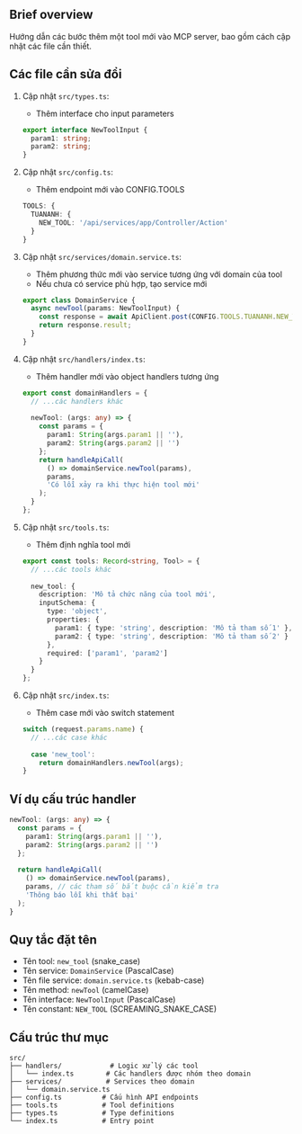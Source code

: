 ## Brief overview
Hướng dẫn các bước thêm một tool mới vào MCP server, bao gồm cách cập nhật các file cần thiết.

## Các file cần sửa đổi

1. Cập nhật `src/types.ts`:
   - Thêm interface cho input parameters
   ```typescript
   export interface NewToolInput {
     param1: string;
     param2: string;
   }
   ```

2. Cập nhật `src/config.ts`:
   - Thêm endpoint mới vào CONFIG.TOOLS
   ```typescript
   TOOLS: {
     TUANANH: {
       NEW_TOOL: '/api/services/app/Controller/Action'
     }
   }
   ```

3. Cập nhật `src/services/domain.service.ts`:
   - Thêm phương thức mới vào service tương ứng với domain của tool
   - Nếu chưa có service phù hợp, tạo service mới
   ```typescript
   export class DomainService {
     async newTool(params: NewToolInput) {
       const response = await ApiClient.post(CONFIG.TOOLS.TUANANH.NEW_TOOL, params);
       return response.result;
     }
   }
   ```

4. Cập nhật `src/handlers/index.ts`:
   - Thêm handler mới vào object handlers tương ứng
   ```typescript
   export const domainHandlers = {
     // ...các handlers khác
     
     newTool: (args: any) => {
       const params = {
         param1: String(args.param1 || ''),
         param2: String(args.param2 || '')
       };
       return handleApiCall(
         () => domainService.newTool(params),
         params,
         'Có lỗi xảy ra khi thực hiện tool mới'
       );
     }
   };
   ```

5. Cập nhật `src/tools.ts`:
   - Thêm định nghĩa tool mới
   ```typescript
   export const tools: Record<string, Tool> = {
     // ...các tools khác
     
     new_tool: {
       description: 'Mô tả chức năng của tool mới',
       inputSchema: {
         type: 'object',
         properties: {
           param1: { type: 'string', description: 'Mô tả tham số 1' },
           param2: { type: 'string', description: 'Mô tả tham số 2' }
         },
         required: ['param1', 'param2']
       }
     }
   };
   ```

6. Cập nhật `src/index.ts`:
   - Thêm case mới vào switch statement
   ```typescript
   switch (request.params.name) {
     // ...các case khác
     
     case 'new_tool':
       return domainHandlers.newTool(args);
   }
   ```

## Ví dụ cấu trúc handler
```typescript
newTool: (args: any) => {
  const params = {
    param1: String(args.param1 || ''),
    param2: String(args.param2 || '')
  };
  
  return handleApiCall(
    () => domainService.newTool(params),
    params, // các tham số bắt buộc cần kiểm tra
    'Thông báo lỗi khi thất bại'
  );
}
```

## Quy tắc đặt tên
- Tên tool: `new_tool` (snake_case)
- Tên service: `DomainService` (PascalCase)
- Tên file service: `domain.service.ts` (kebab-case)
- Tên method: `newTool` (camelCase)
- Tên interface: `NewToolInput` (PascalCase)
- Tên constant: `NEW_TOOL` (SCREAMING_SNAKE_CASE)

## Cấu trúc thư mục
```
src/
├── handlers/            # Logic xử lý các tool
│   └── index.ts        # Các handlers được nhóm theo domain
├── services/           # Services theo domain
│   └── domain.service.ts
├── config.ts          # Cấu hình API endpoints
├── tools.ts           # Tool definitions
├── types.ts           # Type definitions
└── index.ts           # Entry point
